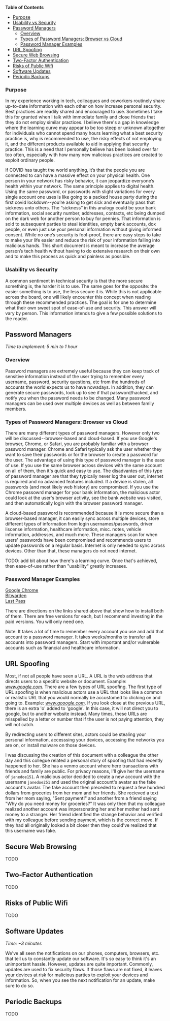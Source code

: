 
**Table of Contents**
  - [Purpose](#purpose)
  - [Usability vs Security](#usability-vs-security)
- [Password Managers](#password-managers)
  - [Overview](#overview)
  - [Types of Password Managers: Browser vs Cloud](#types-of-password-managers-browser-vs-cloud)
  - [Password Manager Examples](#password-manager-examples)
- [URL Spoofing](#url-spoofing)
- [Secure Web Browsing](#secure-web-browsing)
- [Two-Factor Authentication](#two-factor-authentication)
- [Risks of Public Wifi](#risks-of-public-wifi)
- [Software Updates](#software-updates)
- [Periodic Backups](#periodic-backups)

### Purpose

In my experience working in tech, colleagues and coworkers routinely share up-to-date information with each other on how increase personal security. Best practices are readily shared and encouraged to use. Sometimes I take this for granted when I talk with immediate family and close friends that they do not employ similar practices. I believe there's a gap in knowledge where the learning curve may appear to be too steep or unknown altogether for individuals who cannot spend many hours learning what a best security practice is, why is recommended to use, the risky effects of not employing it, and the different products available to aid in applying that security practice. This is a need that I personally believe has been looked over far too often, especially with how many new malicious practices are created to exploit ordinary people.

If COVID has taught the world anything, it’s that the people you are connected to can have a massive effect on your physical health. One person in your network has risky behavior, it can jeopardize everyone’s health within your network.  The same principle applies to digital health. Using the same password, or passwords with slight variations for every single account one uses is like going to a packed house party during the first covid lockdown--you’re asking to get sick and eventually pass that sickness unto others. The “sickness” in this analogy could be your bank information, social security number, addresses, contacts, etc being dumped on the dark web for another person to buy for pennies. That information is sold to subsequent parties to steal identities, empty bank accounts, dox people, or even just use your personal information without giving informed consent. While no one’s security is fool-proof, there are easy steps to take to make your life easier and reduce the risk of your information falling into malicious hands. This short document is meant to increase the average person’s tech health without having to do extensive research on their own and to make this process as quick and painless as possible.

### Usability vs Security
A common sentiment in technical security is that the more secure something is, the harder it is to use. The same goes for the opposite: the easier something is to use, the less secure it is. While this is not applicable across the board, one will likely encounter this concept when reading through these recommended practices. The goal is for one to determine what their own sweet spot of ease-of-use and security. This answer will vary by person. This information intends to give a few possible solutions to the reader. 

## Password Managers
*Time to implement: 5 min to 1 hour* 
### Overview

Password managers are extremely useful because they can keep track of sensitive information instead of the user trying to remember every username, password, security questions, etc from the hundreds of accounts the world expects us to have nowadays. In addition, they can generate secure passwords, look up to see if that password/hacked, and notify you when the password needs to be changed. Many password managers can be used over multiple devices as well as between family members.

### Types of Password Managers: Browser vs Cloud
There are many different types of password managers. However only two will be discussed--browser-based and cloud-based. If you use Google's browser, Chrome, or Safari, you are probably familiar with a browser password manager. Chrome and Safari typically ask the user whether they want to save their passwords or for the browser to create a password for the user. The advantage of using this type of password manager is the ease of use. If you use the same browser across devices with the same account on all of them, then it's quick and easy to use. The disadvantes of this type of password manager are that they typically never log the user out, internet is required and no advanced features included. If a device is stolen, all passwords (and most likely web history) are compromised. If you use the Chrome passowrd manager for your bank information, the malicious actor could look at the user's browser activity, see the bank website was visited, and then automatically login with the browser password manager.

A cloud-based password is recommended because it is more secure than a browser-based manager, it can easily sync across multiple devices, store different types of information from login usernames/passwords, driver liscense information, healthcare information, misc. notes, vehicle information, addresses, and much more. These managers scan for when users' passwords have been compromised and recommends users to update passwords on a regular basis. Internet is only needed to sync across devices. Other than that, these managers do not need internet. 

TODO: add bit about how there's a learning curve. Once that's achieved, then ease-of-use rather than "usability" greatly increases. 

### Password Manager Examples
[Google Chrome](https://passwords.google.com)\
[Bitwarden](https://bitwarden.com/pricing) \
[Last Pass](https://www.lastpass.com/pricing)

There are directions on the links shared above that show how to install both of them. There are free versions for each, but I recommend investing in the paid versions. You will only need one.

Note: It takes a lot of time to remember every account you use and add that account to a password manager. It takes weeks/months to transfer all accounts into password managers. Start with important and/or vulnerable accounts such as financial and healthcare information.

## URL Spoofing
Most, if not all people have seen a URL. A URL is the web address that directs users to a specific website or document. Example: *www.google.com*. There are a few types of URL spoofing. The first type of URL spoofing is when malicious actors use a URL that looks like a common or realistic URL that you would normally be accustomed to clicking on and going to. Example: *www.gooogle.com*. If you look close at the previous URL, there is an extra 'o' added to 'google'. In this case, it will not direct you to google, but to another website instead. Many times, these URLs are misspelled by a letter or number that if the user is not paying attention, they will not catch. 

By redirecting users to different sites, actors could be stealing your personal information, accesssing your devices, accessing the networks you are on, or install malware on those devices. 

I was discussing the creation of this document with a colleague the other day and this collegue related a personal story of spoofing that had recently happened to her. She has a venmo account where here transactions with friends and family are public. For privacy reasons, I'll give her the username of `janedoe151`. A malicious actor decided to create a new account with the username `janedoe251` and used the original account's avatar as the fake account's avatar. The fake account then preceded to request a few hundred dollars from groceries from her mom and her friends. She recieved a text from her mom saying, "Sent payment!" and another from a friend saying "Why do you need money for groceries?" It was only then that my colleague realized another account was impersonating her and her mother had sent money to a stranger. Her friend identified the strange behavior and verified with my colleague before sending payment, which is the correct move. If they had all originally looked a bit closer then they could've realized that this username was fake.

## Secure Web Browsing
TODO

## Two-Factor Authentication
TODO

## Risks of Public Wifi
TODO

## Software Updates
*Time: ~3 minutes*

We've all seen the notifications on our phones, computers, browsers, etc. that tell us to constantly update our software. It's so easy to think it's an unimportant hassle. However, updates are quite important. Commonly, updates are used to fix security flaws. If those flaws are not fixed, it leaves your devices at risk for malicious parties to exploit your devices and information. So, when you see the next notification for an update, make sure to do so. 

## Periodic Backups
TODO

